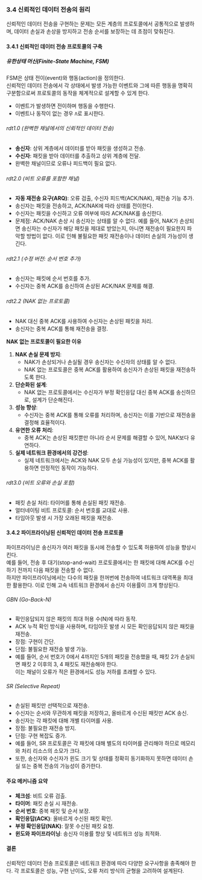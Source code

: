 ### 3.4 신뢰적인 데이터 전송의 원리

신뢰적인 데이터 전송을 구현하는 문제는 모든 계층의 프로토콜에서 공통적으로 발생하며, 데이터 손실과 손상을 방지하고 전송 순서를 보장하는 데 초점이 맞춰진다.

#### 3.4.1 신뢰적인 데이터 전송 프로토콜의 구축

##### 유한상태 머신(Finite-State Machine, FSM)

FSM은 상태 전이(event)와 행동(action)을 정의한다.    
신뢰적인 데이터 전송에서 각 상태에서 발생 가능한 이벤트와 그에 따른 행동을 명확히 구분함으로써 프로토콜의 동작을 체계적으로 설계할 수 있게 한다.



- 이벤트가 발생하면 전이하며 행동을 수행한다.
- 이벤트나 동작이 없는 경우 `Λ`로 표시한다.

###### rdt1.0 (완벽한 채널에서의 신뢰적인 데이터 전송)

- **송신자**: 상위 계층에서 데이터를 받아 패킷을 생성하고 전송.
- **수신자**: 패킷을 받아 데이터를 추출하고 상위 계층에 전달.
- 완벽한 채널이므로 오류나 피드백이 필요 없다.

###### rdt2.0 (비트 오류를 포함한 채널)

- **자동 재전송 요구(ARQ)**: 오류 검출, 수신자 피드백(ACK/NAK), 재전송 기능 추가.
- 송신자는 패킷을 전송하고, ACK/NAK에 따라 상태를 전이한다.
- 수신자는 패킷을 수신하고 오류 여부에 따라 ACK/NAK를 송신한다.
- 문제점: ACK/NAK 손상 시 송신자는 상태를 알 수 없다. 예를 들어, NAK가 손상되면 송신자는 수신자가 해당 패킷을 제대로 받았는지, 아니면 재전송이 필요한지 파악할 방법이 없다. 이로 인해 불필요한 패킷 재전송이나 데이터 손실의 가능성이 생긴다.

###### rdt2.1 (수정 버전: 순서 번호 추가)

- 송신자는 패킷에 순서 번호를 추가.
- 수신자는 중복 ACK를 송신하여 손상된 ACK/NAK 문제를 해결.

###### rdt2.2 (NAK 없는 프로토콜)

- NAK 대신 중복 ACK를 사용하여 수신자는 손상된 패킷을 처리.
- 송신자는 중복 ACK를 통해 재전송을 결정.

**NAK 없는 프로토콜이 필요한 이유**

1. **NAK 손실 문제 방지**:
   - NAK가 손상되거나 손실될 경우 송신자는 수신자의 상태를 알 수 없다.
   - NAK 없는 프로토콜은 중복 ACK를 활용하여 송신자가 손상된 패킷을 재전송하도록 한다.
2. **단순화된 설계**:
   - NAK 없는 프로토콜에서는 수신자가 부정 확인응답 대신 중복 ACK를 송신하므로, 설계가 단순해진다.
3. **성능 향상**:
   - 수신자는 중복 ACK를 통해 오류를 처리하며, 송신자는 이를 기반으로 재전송을 결정해 효율적이다.
4. **유연한 오류 처리**:
   - 중복 ACK는 손상된 패킷뿐만 아니라 순서 문제를 해결할 수 있어, NAK보다 유연하다.
5. **실제 네트워크 환경에서의 강건성**:
   - 실제 네트워크에서는 ACK와 NAK 모두 손실 가능성이 있지만, 중복 ACK를 활용하면 안정적인 동작이 가능하다.

###### rdt3.0 (비트 오류와 손실 포함)

- 패킷 손실 처리: 타이머를 통해 손실된 패킷 재전송.
- 얼터네이팅 비트 프로토콜: 순서 번호를 교대로 사용.
- 타임아웃 발생 시 가장 오래된 패킷을 재전송.

#### 3.4.2 파이프라이닝된 신뢰적인 데이터 전송 프로토콜

파이프라이닝은 송신자가 여러 패킷을 동시에 전송할 수 있도록 허용하여 성능을 향상시킨다.   
예를 들어, 전송 후 대기(stop-and-wait) 프로토콜에서는 한 패킷에 대해 ACK를 수신하기 전까지 다음 패킷을 전송할 수 없다.    
하지만 파이프라이닝에서는 다수의 패킷을 한꺼번에 전송하여 네트워크 대역폭을 최대한 활용한다. 이로 인해 고속 네트워크 환경에서 송신자 이용률이 크게 향상된다.

###### GBN (Go-Back-N)

- 확인응답되지 않은 패킷의 최대 허용 수(N)에 따라 동작.
- ACK 누적 확인 방식을 사용하며, 타임아웃 발생 시 모든 확인응답되지 않은 패킷을 재전송.
- 장점: 구현이 간단.
- 단점: 불필요한 재전송 발생 가능.
- 예를 들어, 순서 번호가 0에서 4까지인 5개의 패킷을 전송했을 때, 패킷 2가 손실되면 패킷 2 이후의 3, 4 패킷도 재전송해야 한다.     
 이는 채널이 오류가 적은 환경에서도 성능 저하를 초래할 수 있다.
 
###### SR (Selective Repeat)

- 손실된 패킷만 선택적으로 재전송.
- 수신자는 순서와 무관하게 패킷을 저장하고, 올바르게 수신된 패킷만 ACK 송신.
- 송신자는 각 패킷에 대해 개별 타이머를 사용.
- 장점: 불필요한 재전송 방지.
- 단점: 구현 복잡도 증가.
- 예를 들어, SR 프로토콜은 각 패킷에 대해 별도의 타이머를 관리해야 하므로 메모리와 처리 리소스의 소모가 크다.    
- 또한, 송신자와 수신자가 윈도 크기 및 상태를 정확히 동기화하지 못하면 데이터 손실 또는 중복 전송의 가능성이 증가한다.

#### 주요 메커니즘 요약

- **체크섬**: 비트 오류 검출.
- **타이머**: 패킷 손실 시 재전송.
- **순서 번호**: 중복 패킷 및 순서 보장.
- **확인응답(ACK)**: 올바르게 수신된 패킷 확인.
- **부정 확인응답(NAK)**: 잘못 수신된 패킷 요청.
- **윈도와 파이프라이닝**: 송신자 이용률 향상 및 네트워크 성능 최적화.

#### 결론

신뢰적인 데이터 전송 프로토콜은 네트워크 환경에 따라 다양한 요구사항을 충족해야 한다. 각 프로토콜은 성능, 구현 난이도, 오류 처리 방식의 균형을 고려하여 설계된다.

